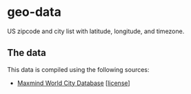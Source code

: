 geo-data
========

US zipcode and city list with latitude, longitude, and timezone.

## The data

This data is compiled using the following sources:

 * [Maxmind World City Database](http://www.maxmind.com/en/worldcities) [[license](http://download.maxmind.com/download/geoip/database/LICENSE_WC.txt)]
